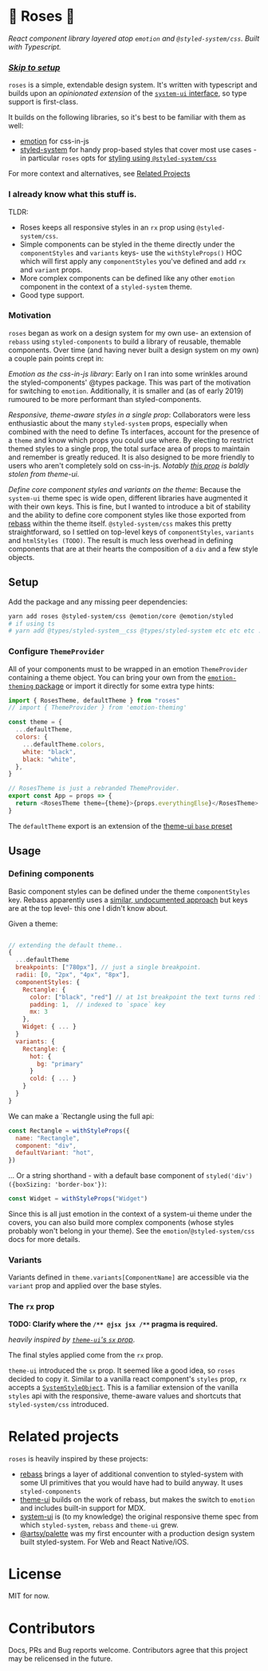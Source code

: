 # 🌹 Roses 🌹

_React component library layered atop `emotion` and `@styled-system/css`. Built with Typescript._

### [_Skip to setup_](#setup)

`roses` is a simple, extendable design system. It's written with typescript and builds upon an _opinionated extension_ of the [`system-ui` interface](https://system-ui.com/theme), so type support is first-class.

It builds on the following libraries, so it's best to be familiar with them as well:

- [emotion](https://emotion.sh/docs/introduction) for css-in-js
- [styled-system](https://styled-system.com) for handy prop-based styles that cover most use cases - in particular `roses` opts for [styling using `@styled-system/css`](#the-rx-prop)

For more context and alternatives, see [Related Projects](#related-projects)

### I already know what this stuff is.

TLDR:

- Roses keeps all responsive styles in an `rx` prop using `@styled-system/css`.
- Simple components can be styled in the theme directly under the `componentStyles` and `variants` keys- use the `withStyleProps()` HOC which will first apply any `componentStyles` you've defined and add `rx` and `variant` props.
- More complex components can be defined like any other `emotion` component in the context of a `styled-system` theme.
- Good type support.

### Motivation

`roses` began as work on a design system for my own use- an extension of `rebass` using `styled-components` to build a library of reusable, themable components. Over time (and having never built a design system on my own) a couple pain points crept in:

_Emotion as the css-in-js library_: Early on I ran into some wrinkles around the styled-components' @types package. This was part of the motivation for switching to `emotion`. Additionally, it is smaller and (as of early 2019) rumoured to be more performant than styled-components.

_Responsive, theme-aware styles in a single prop_: Collaborators were less enthusiastic about the many `styled-system` props, especially when combined with the need to define Ts interfaces, account for the presence of a `theme` and know which props you could use where. By electing to restrict themed styles to a single prop, the total surface area of props to maintain and remember is greatly reduced. It is also designed to be more friendly to users who aren't completely sold on css-in-js. _Notably [this prop](#the-rx-prop) is baldly stolen from theme-ui._

_Define core component styles and variants on the theme_: Because the `system-ui` theme spec is wide open, different libraries have augmented it with their own keys. This is fine, but I wanted to introduce a bit of stability and the ability to define core component styles like those exported from [rebass](#related-projects) within the theme itself. `@styled-system/css` makes this pretty straightforward, so I settled on top-level keys of `componentStyles`, `variants` and `htmlStyles (TODO)`. The result is much less overhead in defining components that are at their hearts the composition of a `div` and a few style objects.

## Setup

Add the package and any missing peer dependencies:

```sh
yarn add roses @styled-system/css @emotion/core @emotion/styled
# if using ts
# yarn add @types/styled-system__css @types/styled-system etc etc etc ...
```

### Configure `ThemeProvider`

All of your components must to be wrapped in an emotion `ThemeProvider` containing a theme object. You can bring your own from the [`emotion-theming` package](https://emotion.sh/docs/emotion-theming#themeprovider-reactcomponenttype) or import it directly for some extra type hints:

```js
import { RosesTheme, defaultTheme } from "roses"
// import { ThemeProvider } from 'emotion-theming'

const theme = {
  ...defaultTheme,
  colors: {
    ...defaultTheme.colors,
    white: "black",
    black: "white",
  },
}

// RosesTheme is just a rebranded ThemeProvider.
export const App = props => {
  return <RosesTheme theme={theme}>{props.everythingElse}</RosesTheme>
}
```

The `defaultTheme` export is an extension of the [theme-ui `base` preset](https://theme-ui.com/demo)

## Usage

### Defining components

Basic component styles can be defined under the theme `componentStyles` key. Rebass apparently uses a [similar, undocumented approach](https://github.com/rebassjs/rebass/blob/99efe79af0b62fa061f9c115bf472c6448d8eb32/src/index.js#L34) but keys are at the top level- this one I didn't know about.

Given a theme:

```js

// extending the default theme..
{
  ...defaultTheme
  breakpoints: ["780px"], // just a single breakpoint.
  radii: [0, "2px", "4px", "8px"],
  componentStyles: {
    Rectangle: {
      color: ["black", "red"] // at 1st breakpoint the text turns red for some reason.
      padding: 1,  // indexed to `space` key
      mx: 3
    },
    Widget: { ... }
  }
  variants: {
    Rectangle: {
      hot: {
        bg: "primary"
      }
      cold: { ... }
    }
  }
}
```

We can make a `Rectangle using the full api:

```js
const Rectangle = withStyleProps({
  name: "Rectangle",
  component: "div",
  defaultVariant: "hot",
})
```

... Or a string shorthand - with a default base component of `styled('div')({boxSizing: 'border-box'})`:

```js
const Widget = withStyleProps("Widget")
```

Since this is all just emotion in the context of a system-ui theme under the covers, you can also build more complex components (whose styles probably won't belong in your theme). See the `emotion`/`@styled-system/css` docs for more details.

### Variants

Variants defined in `theme.variants[ComponentName]` are accessible via the `variant` prop and applied over the base styles.

### The `rx` prop
**TODO: Clarify where the `/** @jsx jsx /**` pragma is required.**

_heavily inspired by [`theme-ui`'s `sx` prop](#)_.

The final styles applied come from the `rx` prop.

`theme-ui` introduced the `sx` prop. It seemed like a good idea, so `roses` decided to copy it. Similar to a vanilla react component's `styles` prop, `rx` accepts a [`SystemStyleObject`](#). This is a familiar extension of the vanilla `styles` api with the responsive, theme-aware values and shortcuts that `styled-system/css` introduced.

# Related projects

`roses` is heavily inspired by these projects:

- [rebass](https://rebassjs.org/) brings a layer of additional convention to styled-system with some UI primitives that you would have had to build anyway. It uses `styled-components`
- [theme-ui](https://theme-ui.com/) builds on the work of rebass, but makes the switch to `emotion` and includes built-in support for MDX.
- [system-ui](https://system-ui.com/theme/) is (to my knowledge) the original responsive theme spec from which `styled-system`, `rebass` and `theme-ui` grew.
- [@artsy/palette](https://palette.artsy.net/) was my first encounter with a production design system built styled-system. For Web and React Native/iOS.

# License
MIT for now.

# Contributors
Docs, PRs and Bug reports welcome. Contributors agree that this project may be relicensed in the future.